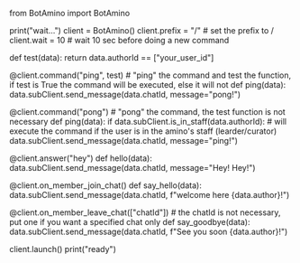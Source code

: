 from BotAmino import BotAmino

print("wait...")
client = BotAmino()
client.prefix = "/"  # set the prefix to /
client.wait = 10  # wait 10 sec before doing a new command


def test(data):
    return data.authorId == ["your_user_id"]



@client.command("ping", test) # "ping" the command and test the function, if test is True the command will be executed, else it will not
def ping(data):
    data.subClient.send_message(data.chatId, message="pong!")


@client.command("pong") # "pong" the command, the test function is not necessary
def ping(data):
    if data.subClient.is_in_staff(data.authorId): # will execute the command if the user is in the amino's staff (learder/curator)
        data.subClient.send_message(data.chatId, message="ping!")


@client.answer("hey")
def hello(data):
    data.subClient.send_message(data.chatId, message="Hey! Hey!")


@client.on_member_join_chat()
def say_hello(data):
    data.subClient.send_message(data.chatId, f"welcome here {data.author}!")


@client.on_member_leave_chat(["chatId"]) # the chatId is not necessary, put one if you want a specified chat only
def say_goodbye(data):
    data.subClient.send_message(data.chatId, f"See you soon {data.author}!")



client.launch()
print("ready")
